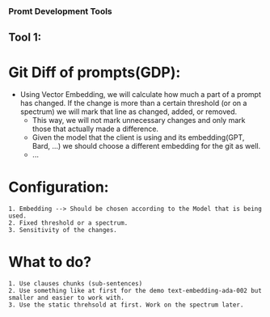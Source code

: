 ### Promt Development Tools

## Tool 1:

# Git Diff of prompts(GDP):
- Using Vector Embedding, we will calculate how much a part of a prompt has changed. If the change is more than a certain threshold (or on a spectrum) we will mark that line as changed, added, or removed.
    - This way, we will not mark unnecessary changes and only mark those that actually made a difference.
    - Given the model that the client is using and its embedding(GPT, Bard, ...) we should choose a different embedding for the git as well.
    - ...

# Configuration:
    1. Embedding --> Should be chosen according to the Model that is being used.
    2. Fixed threshold or a spectrum.
    3. Sensitivity of the changes.
    
# What to do?
    1. Use clauses chunks (sub-sentences)
    2. Use something like at first for the demo text-embedding-ada-002 but smaller and easier to work with.
    3. Use the static threhsold at first. Work on the spectrum later.
